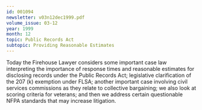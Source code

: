 ```yaml
---
id: 001094
newsletter: v03n12dec1999.pdf
volume_issue: 03-12
year: 1999
month: 12
topic: Public Records Act
subtopic: Providing Reasonable Estimates
---
```


Today the Firehouse Lawyer considers some important case law interpreting the importance of response times and reasonable estimates for disclosing records under the Public Records Act; legislative clarification of the 207 (k) exemption under FLSA; another important case involving civil services commissions as they relate to collective bargaining; we also look at scoring criteria for veterans; and then we address certain questionable NFPA standards that may increase litigation.